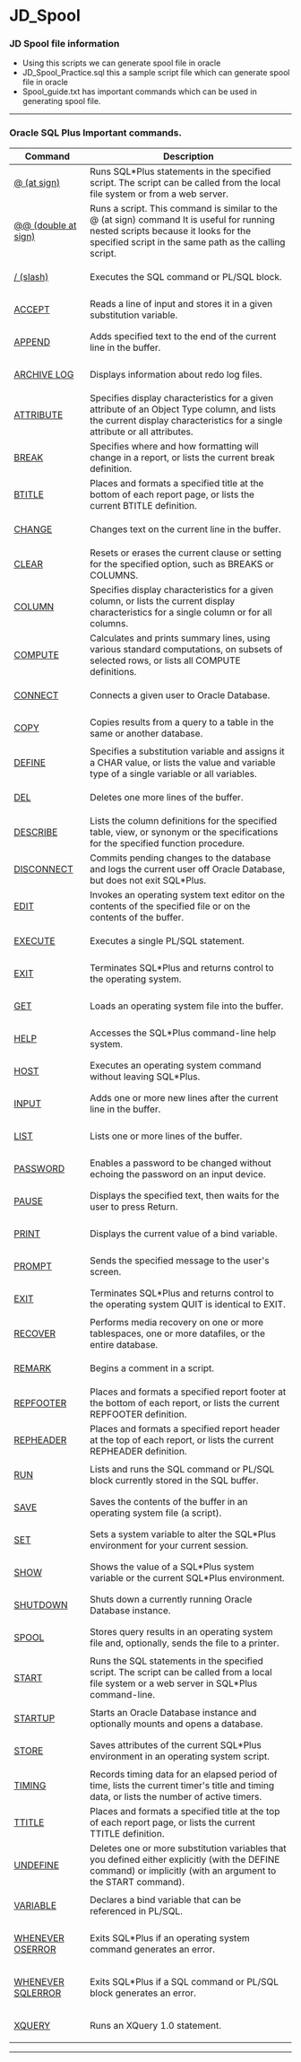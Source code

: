 # JD_Spool

### JD Spool file information
- Using this scripts we can generate spool file in oracle 
- JD_Spool_Practice.sql this a sample script file which can generate spool file in oracle 
- Spool_guide.txt has important commands which can be used in generating spool file.
----
### Oracle SQL Plus Important commands.
<table class="cellalignment663" title="SQL*Plus Command Summary" summary="2 column table of SQL*Plus commands, cross referenced to the command page , and a description of the command. The column headings are, Command, and Description." dir="ltr">
<thead>
<tr class="cellalignment654">
<th class="cellalignment664" id="r1c1-t3">Command</th>
<th class="cellalignment664" id="r1c2-t3">Description</th>
</tr>
</thead>
<tbody>
<tr class="cellalignment654">
<td class="cellalignment660" id="r2c1-t3" headers="r1c1-t3">
<p class="synopsis"><a href="ch_twelve002.htm#i2696724">@ (at sign)</a></p>
</td>
<td class="cellalignment660" headers="r2c1-t3 r1c2-t3">Runs SQL*Plus statements in the specified script. The script can be called from the local file system or from a web server.</td>
</tr>
<tr class="cellalignment654">
<td class="cellalignment660" id="r3c1-t3" headers="r1c1-t3">
<p class="synopsis"><a href="ch_twelve003.htm#i2696759">@@ (double at sign)</a></p>
</td>
<td class="cellalignment660" headers="r3c1-t3 r1c2-t3">Runs a script. This command is similar to the @ (at sign) command It is useful for running nested scripts because it looks for the specified script in the same path as the calling script.</td>
</tr>
<tr class="cellalignment654">
<td class="cellalignment660" id="r4c1-t3" headers="r1c1-t3">
<p class="synopsis"><a href="ch_twelve004.htm#i2696794">/ (slash)</a></p>
</td>
<td class="cellalignment660" headers="r4c1-t3 r1c2-t3">Executes the SQL command or PL/SQL block.</td>
</tr>
<tr class="cellalignment654">
<td class="cellalignment660" id="r5c1-t3" headers="r1c1-t3">
<p class="synopsis"><a href="ch_twelve005.htm#BACGJIHF">ACCEPT</a></p>
</td>
<td class="cellalignment660" headers="r5c1-t3 r1c2-t3">Reads a line of input and stores it in a given substitution variable.</td>
</tr>
<tr class="cellalignment654">
<td class="cellalignment660" id="r6c1-t3" headers="r1c1-t3">
<p class="synopsis"><a href="ch_twelve006.htm#i2673434">APPEND</a></p>
</td>
<td class="cellalignment660" headers="r6c1-t3 r1c2-t3">Adds specified text to the end of the current line in the buffer.</td>
</tr>
<tr class="cellalignment654">
<td class="cellalignment660" id="r7c1-t3" headers="r1c1-t3">
<p class="synopsis"><a href="ch_twelve007.htm#i2696879">ARCHIVE LOG</a></p>
</td>
<td class="cellalignment660" headers="r7c1-t3 r1c2-t3">Displays information about redo log files.</td>
</tr>
<tr class="cellalignment654">
<td class="cellalignment660" id="r8c1-t3" headers="r1c1-t3">
<p class="synopsis"><a href="ch_twelve008.htm#i2696913">ATTRIBUTE</a></p>
</td>
<td class="cellalignment660" headers="r8c1-t3 r1c2-t3">Specifies display characteristics for a given attribute of an Object Type column, and lists the current display characteristics for a single attribute or all attributes.</td>
</tr>
<tr class="cellalignment654">
<td class="cellalignment660" id="r9c1-t3" headers="r1c1-t3">
<p class="synopsis"><a href="ch_twelve009.htm#i2696939">BREAK</a></p>
</td>
<td class="cellalignment660" headers="r9c1-t3 r1c2-t3">Specifies where and how formatting will change in a report, or lists the current break definition.</td>
</tr>
<tr class="cellalignment654">
<td class="cellalignment660" id="r10c1-t3" headers="r1c1-t3">
<p class="synopsis"><a href="ch_twelve010.htm#i2697039">BTITLE</a></p>
</td>
<td class="cellalignment660" headers="r10c1-t3 r1c2-t3">Places and formats a specified title at the bottom of each report page, or lists the current BTITLE definition.</td>
</tr>
<tr class="cellalignment654">
<td class="cellalignment660" id="r11c1-t3" headers="r1c1-t3">
<p class="synopsis"><a href="ch_twelve011.htm#i2673882">CHANGE</a></p>
</td>
<td class="cellalignment660" headers="r11c1-t3 r1c2-t3">Changes text on the current line in the buffer.</td>
</tr>
<tr class="cellalignment654">
<td class="cellalignment660" id="r12c1-t3" headers="r1c1-t3">
<p class="synopsis"><a href="ch_twelve012.htm#i2697099">CLEAR</a></p>
</td>
<td class="cellalignment660" headers="r12c1-t3 r1c2-t3">Resets or erases the current clause or setting for the specified option, such as BREAKS or COLUMNS.</td>
</tr>
<tr class="cellalignment654">
<td class="cellalignment660" id="r13c1-t3" headers="r1c1-t3">
<p class="synopsis"><a href="ch_twelve013.htm#i2697128">COLUMN</a></p>
</td>
<td class="cellalignment660" headers="r13c1-t3 r1c2-t3">Specifies display characteristics for a given column, or lists the current display characteristics for a single column or for all columns.</td>
</tr>
<tr class="cellalignment654">
<td class="cellalignment660" id="r14c1-t3" headers="r1c1-t3">
<p class="synopsis"><a href="ch_twelve014.htm#i2697257">COMPUTE</a></p>
</td>
<td class="cellalignment660" headers="r14c1-t3 r1c2-t3">Calculates and prints summary lines, using various standard computations, on subsets of selected rows, or lists all COMPUTE definitions.</td>
</tr>
<tr class="cellalignment654">
<td class="cellalignment660" id="r15c1-t3" headers="r1c1-t3">
<p class="synopsis"><a href="ch_twelve015.htm#i2697450">CONNECT</a></p>
</td>
<td class="cellalignment660" headers="r15c1-t3 r1c2-t3">Connects a given user to Oracle Database.</td>
</tr>
<tr class="cellalignment654">
<td class="cellalignment660" id="r16c1-t3" headers="r1c1-t3">
<p class="synopsis"><a href="ch_twelve016.htm#i2675035">COPY</a></p>
</td>
<td class="cellalignment660" headers="r16c1-t3 r1c2-t3">Copies results from a query to a table in the same or another database.</td>
</tr>
<tr class="cellalignment654">
<td class="cellalignment660" id="r17c1-t3" headers="r1c1-t3">
<p class="synopsis"><a href="ch_twelve017.htm#i2697507">DEFINE</a></p>
</td>
<td class="cellalignment660" headers="r17c1-t3 r1c2-t3">Specifies a substitution variable and assigns it a CHAR value, or lists the value and variable type of a single variable or all variables.</td>
</tr>
<tr class="cellalignment654">
<td class="cellalignment660" id="r18c1-t3" headers="r1c1-t3">
<p class="synopsis"><a href="ch_twelve018.htm#i2675265">DEL</a></p>
</td>
<td class="cellalignment660" headers="r18c1-t3 r1c2-t3">Deletes one more lines of the buffer.</td>
</tr>
<tr class="cellalignment654">
<td class="cellalignment660" id="r19c1-t3" headers="r1c1-t3">
<p class="synopsis"><a href="ch_twelve019.htm#i2697562">DESCRIBE</a></p>
</td>
<td class="cellalignment660" headers="r19c1-t3 r1c2-t3">Lists the column definitions for the specified table, view, or synonym or the specifications for the specified function procedure.</td>
</tr>
<tr class="cellalignment654">
<td class="cellalignment660" id="r20c1-t3" headers="r1c1-t3">
<p class="synopsis"><a href="ch_twelve020.htm#i2697902">DISCONNECT</a></p>
</td>
<td class="cellalignment660" headers="r20c1-t3 r1c2-t3">Commits pending changes to the database and logs the current user off Oracle Database, but does not exit SQL*Plus.</td>
</tr>
<tr class="cellalignment654">
<td class="cellalignment660" id="r21c1-t3" headers="r1c1-t3">
<p class="synopsis"><a href="ch_twelve021.htm#i2675783">EDIT</a></p>
</td>
<td class="cellalignment660" headers="r21c1-t3 r1c2-t3">Invokes an operating system text editor on the contents of the specified file or on the contents of the buffer.</td>
</tr>
<tr class="cellalignment654">
<td class="cellalignment660" id="r22c1-t3" headers="r1c1-t3">
<p class="synopsis"><a href="ch_twelve022.htm#i2697931">EXECUTE</a></p>
</td>
<td class="cellalignment660" headers="r22c1-t3 r1c2-t3">Executes a single PL/SQL statement.</td>
</tr>
<tr class="cellalignment654">
<td class="cellalignment660" id="r23c1-t3" headers="r1c1-t3">
<p class="synopsis"><a href="ch_twelve023.htm#i2697968">EXIT</a></p>
</td>
<td class="cellalignment660" headers="r23c1-t3 r1c2-t3">Terminates SQL*Plus and returns control to the operating system.</td>
</tr>
<tr class="cellalignment654">
<td class="cellalignment660" id="r24c1-t3" headers="r1c1-t3">
<p class="synopsis"><a href="ch_twelve024.htm#i2675990">GET</a></p>
</td>
<td class="cellalignment660" headers="r24c1-t3 r1c2-t3">Loads an operating system file into the buffer.</td>
</tr>
<tr class="cellalignment654">
<td class="cellalignment660" id="r25c1-t3" headers="r1c1-t3">
<p class="synopsis"><a href="ch_twelve025.htm#i2697999">HELP</a></p>
</td>
<td class="cellalignment660" headers="r25c1-t3 r1c2-t3">Accesses the SQL*Plus command-line help system.</td>
</tr>
<tr class="cellalignment654">
<td class="cellalignment660" id="r26c1-t3" headers="r1c1-t3">
<p class="synopsis"><a href="ch_twelve026.htm#i2676105">HOST</a></p>
</td>
<td class="cellalignment660" headers="r26c1-t3 r1c2-t3">Executes an operating system command without leaving SQL*Plus.</td>
</tr>
<tr class="cellalignment654">
<td class="cellalignment660" id="r27c1-t3" headers="r1c1-t3">
<p class="synopsis"><a href="ch_twelve027.htm#i2676161">INPUT</a></p>
</td>
<td class="cellalignment660" headers="r27c1-t3 r1c2-t3">Adds one or more new lines after the current line in the buffer.</td>
</tr>
<tr class="cellalignment654">
<td class="cellalignment660" id="r28c1-t3" headers="r1c1-t3">
<p class="synopsis"><a href="ch_twelve028.htm#i2698066">LIST</a></p>
</td>
<td class="cellalignment660" headers="r28c1-t3 r1c2-t3">Lists one or more lines of the buffer.</td>
</tr>
<tr class="cellalignment654">
<td class="cellalignment660" id="r29c1-t3" headers="r1c1-t3">
<p class="synopsis"><a href="ch_twelve029.htm#i2676330">PASSWORD</a></p>
</td>
<td class="cellalignment660" headers="r29c1-t3 r1c2-t3">Enables a password to be changed without echoing the password on an input device.</td>
</tr>
<tr class="cellalignment654">
<td class="cellalignment660" id="r30c1-t3" headers="r1c1-t3">
<p class="synopsis"><a href="ch_twelve030.htm#i2698126">PAUSE</a></p>
</td>
<td class="cellalignment660" headers="r30c1-t3 r1c2-t3">Displays the specified text, then waits for the user to press Return.</td>
</tr>
<tr class="cellalignment654">
<td class="cellalignment660" id="r31c1-t3" headers="r1c1-t3">
<p class="synopsis"><a href="ch_twelve031.htm#i2698143">PRINT</a></p>
</td>
<td class="cellalignment660" headers="r31c1-t3 r1c2-t3">Displays the current value of a bind variable.</td>
</tr>
<tr class="cellalignment654">
<td class="cellalignment660" id="r32c1-t3" headers="r1c1-t3">
<p class="synopsis"><a href="ch_twelve032.htm#i2698182">PROMPT</a></p>
</td>
<td class="cellalignment660" headers="r32c1-t3 r1c2-t3">Sends the specified message to the user's screen.</td>
</tr>
<tr class="cellalignment654">
<td class="cellalignment660" id="r33c1-t3" headers="r1c1-t3">
<p class="synopsis"><a href="ch_twelve023.htm#i2697968">EXIT</a></p>
</td>
<td class="cellalignment660" headers="r33c1-t3 r1c2-t3">Terminates SQL*Plus and returns control to the operating system QUIT is identical to EXIT.</td>
</tr>
<tr class="cellalignment654">
<td class="cellalignment660" id="r34c1-t3" headers="r1c1-t3">
<p class="synopsis"><a href="ch_twelve033.htm#i2698238">RECOVER</a></p>
</td>
<td class="cellalignment660" headers="r34c1-t3 r1c2-t3">Performs media recovery on one or more tablespaces, one or more datafiles, or the entire database.</td>
</tr>
<tr class="cellalignment654">
<td class="cellalignment660" id="r35c1-t3" headers="r1c1-t3">
<p class="synopsis"><a href="ch_twelve034.htm#i2698336">REMARK</a></p>
</td>
<td class="cellalignment660" headers="r35c1-t3 r1c2-t3">Begins a comment in a script.</td>
</tr>
<tr class="cellalignment654">
<td class="cellalignment660" id="r36c1-t3" headers="r1c1-t3">
<p class="synopsis"><a href="ch_twelve035.htm#i2698377">REPFOOTER</a></p>
</td>
<td class="cellalignment660" headers="r36c1-t3 r1c2-t3">Places and formats a specified report footer at the bottom of each report, or lists the current REPFOOTER definition.</td>
</tr>
<tr class="cellalignment654">
<td class="cellalignment660" id="r37c1-t3" headers="r1c1-t3">
<p class="synopsis"><a href="ch_twelve036.htm#i2698435">REPHEADER</a></p>
</td>
<td class="cellalignment660" headers="r37c1-t3 r1c2-t3">Places and formats a specified report header at the top of each report, or lists the current REPHEADER definition.</td>
</tr>
<tr class="cellalignment654">
<td class="cellalignment660" id="r38c1-t3" headers="r1c1-t3">
<p class="synopsis"><a href="ch_twelve037.htm#i2698485">RUN</a></p>
</td>
<td class="cellalignment660" headers="r38c1-t3 r1c2-t3">Lists and runs the SQL command or PL/SQL block currently stored in the SQL buffer.</td>
</tr>
<tr class="cellalignment654">
<td class="cellalignment660" id="r39c1-t3" headers="r1c1-t3">
<p class="synopsis"><a href="ch_twelve038.htm#i2677055">SAVE</a></p>
</td>
<td class="cellalignment660" headers="r39c1-t3 r1c2-t3">Saves the contents of the buffer in an operating system file (a script).</td>
</tr>
<tr class="cellalignment654">
<td class="cellalignment660" id="r40c1-t3" headers="r1c1-t3">
<p class="synopsis"><a href="ch_twelve039.htm#i2698538">SET</a></p>
</td>
<td class="cellalignment660" headers="r40c1-t3 r1c2-t3">Sets a system variable to alter the SQL*Plus environment for your current session.</td>
</tr>
<tr class="cellalignment654">
<td class="cellalignment660" id="r41c1-t3" headers="r1c1-t3">
<p class="synopsis"><a href="ch_twelve041.htm#i2699447">SHOW</a></p>
</td>
<td class="cellalignment660" headers="r41c1-t3 r1c2-t3">Shows the value of a SQL*Plus system variable or the current SQL*Plus environment.</td>
</tr>
<tr class="cellalignment654">
<td class="cellalignment660" id="r42c1-t3" headers="r1c1-t3">
<p class="synopsis"><a href="ch_twelve042.htm#i2699551">SHUTDOWN</a></p>
</td>
<td class="cellalignment660" headers="r42c1-t3 r1c2-t3">Shuts down a currently running Oracle Database instance.</td>
</tr>
<tr class="cellalignment654">
<td class="cellalignment660" id="r43c1-t3" headers="r1c1-t3">
<p class="synopsis"><a href="ch_twelve043.htm#i2683777">SPOOL</a></p>
</td>
<td class="cellalignment660" headers="r43c1-t3 r1c2-t3">Stores query results in an operating system file and, optionally, sends the file to a printer.</td>
</tr>
<tr class="cellalignment654">
<td class="cellalignment660" id="r44c1-t3" headers="r1c1-t3">
<p class="synopsis"><a href="ch_twelve044.htm#BACJJHDA">START</a></p>
</td>
<td class="cellalignment660" headers="r44c1-t3 r1c2-t3">Runs the SQL statements in the specified script. The script can be called from a local file system or a web server in SQL*Plus command-line.</td>
</tr>
<tr class="cellalignment654">
<td class="cellalignment660" id="r45c1-t3" headers="r1c1-t3">
<p class="synopsis"><a href="ch_twelve045.htm#i2699631">STARTUP</a></p>
</td>
<td class="cellalignment660" headers="r45c1-t3 r1c2-t3">Starts an Oracle Database instance and optionally mounts and opens a database.</td>
</tr>
<tr class="cellalignment654">
<td class="cellalignment660" id="r46c1-t3" headers="r1c1-t3">
<p class="synopsis"><a href="ch_twelve046.htm#i2684072">STORE</a></p>
</td>
<td class="cellalignment660" headers="r46c1-t3 r1c2-t3">Saves attributes of the current SQL*Plus environment in an operating system script.</td>
</tr>
<tr class="cellalignment654">
<td class="cellalignment660" id="r47c1-t3" headers="r1c1-t3">
<p class="synopsis"><a href="ch_twelve047.htm#i2699704">TIMING</a></p>
</td>
<td class="cellalignment660" headers="r47c1-t3 r1c2-t3">Records timing data for an elapsed period of time, lists the current timer's title and timing data, or lists the number of active timers.</td>
</tr>
<tr class="cellalignment654">
<td class="cellalignment660" id="r48c1-t3" headers="r1c1-t3">
<p class="synopsis"><a href="ch_twelve048.htm#i2699732">TTITLE</a></p>
</td>
<td class="cellalignment660" headers="r48c1-t3 r1c2-t3">Places and formats a specified title at the top of each report page, or lists the current TTITLE definition.</td>
</tr>
<tr class="cellalignment654">
<td class="cellalignment660" id="r49c1-t3" headers="r1c1-t3">
<p class="synopsis"><a href="ch_twelve049.htm#i2699781">UNDEFINE</a></p>
</td>
<td class="cellalignment660" headers="r49c1-t3 r1c2-t3">Deletes one or more substitution variables that you defined either explicitly (with the DEFINE command) or implicitly (with an argument to the START command).</td>
</tr>
<tr class="cellalignment654">
<td class="cellalignment660" id="r50c1-t3" headers="r1c1-t3">
<p class="synopsis"><a href="ch_twelve050.htm#i2699801">VARIABLE</a></p>
</td>
<td class="cellalignment660" headers="r50c1-t3 r1c2-t3">Declares a bind variable that can be referenced in PL/SQL.</td>
</tr>
<tr class="cellalignment654">
<td class="cellalignment660" id="r51c1-t3" headers="r1c1-t3">
<p class="synopsis"><a href="ch_twelve051.htm#i2700032">WHENEVER OSERROR</a></p>
</td>
<td class="cellalignment660" headers="r51c1-t3 r1c2-t3">Exits SQL*Plus if an operating system command generates an error.</td>
</tr>
<tr class="cellalignment654">
<td class="cellalignment660" id="r52c1-t3" headers="r1c1-t3">
<p class="synopsis"><a href="ch_twelve052.htm#i2700066">WHENEVER SQLERROR</a></p>
</td>
<td class="cellalignment660" headers="r52c1-t3 r1c2-t3">Exits SQL*Plus if a SQL command or PL/SQL block generates an error.</td>
</tr>
<tr class="cellalignment654">
<td class="cellalignment660" id="r53c1-t3" headers="r1c1-t3">
<p class="synopsis"><a href="ch_twelve053.htm#BGBGDADB">XQUERY</a></p>
</td>
<td class="cellalignment660" headers="r53c1-t3 r1c2-t3">Runs an XQuery 1.0 statement.</td>
</tr>
</tbody>
</table>

---
